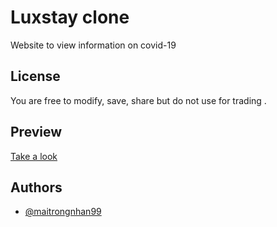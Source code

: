 
# Luxstay clone
Website to view information on covid-19

## License

You are free to modify, save, share but do not use for trading .
## Preview

[Take a look](https://maitrongnhan99.github.io/covid-19-tracker/)

## Authors

- [@maitrongnhan99](https://github.com/maitrongnhan99)